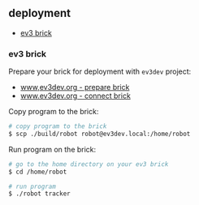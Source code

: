 ## deployment

- [ev3 brick](#ev3-brick)

### ev3 brick

Prepare your brick for deployment with `ev3dev` project:

* [www,ev3dev.org - prepare brick](https://www.ev3dev.org/docs/getting-started/)
* [www.ev3dev.org - connect brick](https://www.ev3dev.org/docs/tutorials/connecting-to-ev3dev-with-ssh/)

Copy program to the brick:

```bash
# copy program to the brick
$ scp ./build/robot robot@ev3dev.local:/home/robot
```

Run program on the brick:

```bash
# go to the home directory on your ev3 brick
$ cd /home/robot

# run program
$ ./robot tracker
```